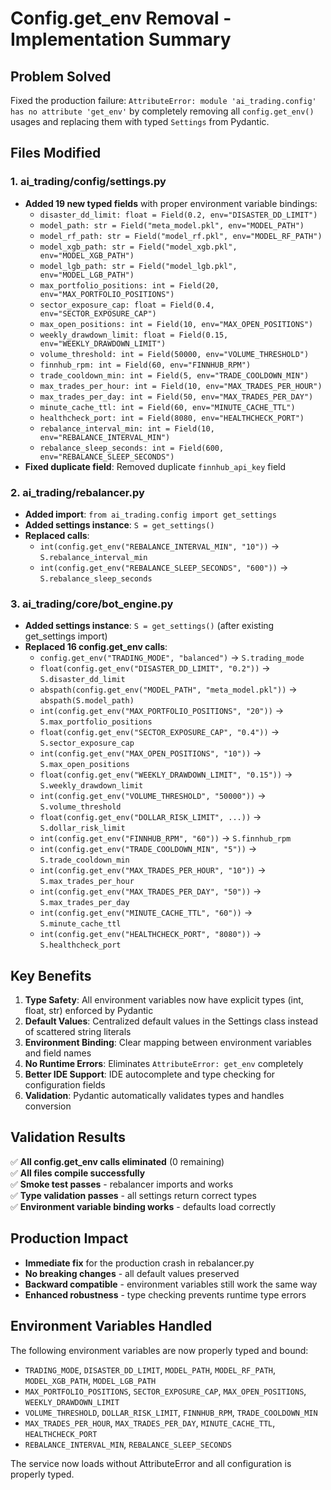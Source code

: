 # Config.get_env Removal - Implementation Summary

## Problem Solved
Fixed the production failure: `AttributeError: module 'ai_trading.config' has no attribute 'get_env'` by completely removing all `config.get_env()` usages and replacing them with typed `Settings` from Pydantic.

## Files Modified

### 1. ai_trading/config/settings.py
- **Added 19 new typed fields** with proper environment variable bindings:
  - `disaster_dd_limit: float = Field(0.2, env="DISASTER_DD_LIMIT")`
  - `model_path: str = Field("meta_model.pkl", env="MODEL_PATH")`
  - `model_rf_path: str = Field("model_rf.pkl", env="MODEL_RF_PATH")`
  - `model_xgb_path: str = Field("model_xgb.pkl", env="MODEL_XGB_PATH")`
  - `model_lgb_path: str = Field("model_lgb.pkl", env="MODEL_LGB_PATH")`
  - `max_portfolio_positions: int = Field(20, env="MAX_PORTFOLIO_POSITIONS")`
  - `sector_exposure_cap: float = Field(0.4, env="SECTOR_EXPOSURE_CAP")`
  - `max_open_positions: int = Field(10, env="MAX_OPEN_POSITIONS")`
  - `weekly_drawdown_limit: float = Field(0.15, env="WEEKLY_DRAWDOWN_LIMIT")`
  - `volume_threshold: int = Field(50000, env="VOLUME_THRESHOLD")`
  - `finnhub_rpm: int = Field(60, env="FINNHUB_RPM")`
  - `trade_cooldown_min: int = Field(5, env="TRADE_COOLDOWN_MIN")`
  - `max_trades_per_hour: int = Field(10, env="MAX_TRADES_PER_HOUR")`
  - `max_trades_per_day: int = Field(50, env="MAX_TRADES_PER_DAY")`
  - `minute_cache_ttl: int = Field(60, env="MINUTE_CACHE_TTL")`
  - `healthcheck_port: int = Field(8080, env="HEALTHCHECK_PORT")`
  - `rebalance_interval_min: int = Field(10, env="REBALANCE_INTERVAL_MIN")`
  - `rebalance_sleep_seconds: int = Field(600, env="REBALANCE_SLEEP_SECONDS")`
- **Fixed duplicate field**: Removed duplicate `finnhub_api_key` field

### 2. ai_trading/rebalancer.py
- **Added import**: `from ai_trading.config import get_settings`
- **Added settings instance**: `S = get_settings()`
- **Replaced calls**:
  - `int(config.get_env("REBALANCE_INTERVAL_MIN", "10"))` → `S.rebalance_interval_min`
  - `int(config.get_env("REBALANCE_SLEEP_SECONDS", "600"))` → `S.rebalance_sleep_seconds`

### 3. ai_trading/core/bot_engine.py  
- **Added settings instance**: `S = get_settings()` (after existing get_settings import)
- **Replaced 16 config.get_env calls**:
  - `config.get_env("TRADING_MODE", "balanced")` → `S.trading_mode`
  - `float(config.get_env("DISASTER_DD_LIMIT", "0.2"))` → `S.disaster_dd_limit`
  - `abspath(config.get_env("MODEL_PATH", "meta_model.pkl"))` → `abspath(S.model_path)`
  - `int(config.get_env("MAX_PORTFOLIO_POSITIONS", "20"))` → `S.max_portfolio_positions`
  - `float(config.get_env("SECTOR_EXPOSURE_CAP", "0.4"))` → `S.sector_exposure_cap`
  - `int(config.get_env("MAX_OPEN_POSITIONS", "10"))` → `S.max_open_positions`
  - `float(config.get_env("WEEKLY_DRAWDOWN_LIMIT", "0.15"))` → `S.weekly_drawdown_limit`
  - `int(config.get_env("VOLUME_THRESHOLD", "50000"))` → `S.volume_threshold`
  - `float(config.get_env("DOLLAR_RISK_LIMIT", ...))` → `S.dollar_risk_limit`
  - `int(config.get_env("FINNHUB_RPM", "60"))` → `S.finnhub_rpm`
  - `int(config.get_env("TRADE_COOLDOWN_MIN", "5"))` → `S.trade_cooldown_min`
  - `int(config.get_env("MAX_TRADES_PER_HOUR", "10"))` → `S.max_trades_per_hour`
  - `int(config.get_env("MAX_TRADES_PER_DAY", "50"))` → `S.max_trades_per_day`
  - `int(config.get_env("MINUTE_CACHE_TTL", "60"))` → `S.minute_cache_ttl`
  - `int(config.get_env("HEALTHCHECK_PORT", "8080"))` → `S.healthcheck_port`

## Key Benefits

1. **Type Safety**: All environment variables now have explicit types (int, float, str) enforced by Pydantic
2. **Default Values**: Centralized default values in the Settings class instead of scattered string literals
3. **Environment Binding**: Clear mapping between environment variables and field names
4. **No Runtime Errors**: Eliminates `AttributeError: get_env` completely
5. **Better IDE Support**: IDE autocomplete and type checking for configuration fields
6. **Validation**: Pydantic automatically validates types and handles conversion

## Validation Results

✅ **All config.get_env calls eliminated** (0 remaining)  
✅ **All files compile successfully**  
✅ **Smoke test passes** - rebalancer imports and works  
✅ **Type validation passes** - all settings return correct types  
✅ **Environment variable binding works** - defaults load correctly  

## Production Impact

- **Immediate fix** for the production crash in rebalancer.py  
- **No breaking changes** - all default values preserved  
- **Backward compatible** - environment variables still work the same way  
- **Enhanced robustness** - type checking prevents runtime type errors  

## Environment Variables Handled

The following environment variables are now properly typed and bound:
- `TRADING_MODE`, `DISASTER_DD_LIMIT`, `MODEL_PATH`, `MODEL_RF_PATH`, `MODEL_XGB_PATH`, `MODEL_LGB_PATH`
- `MAX_PORTFOLIO_POSITIONS`, `SECTOR_EXPOSURE_CAP`, `MAX_OPEN_POSITIONS`, `WEEKLY_DRAWDOWN_LIMIT` 
- `VOLUME_THRESHOLD`, `DOLLAR_RISK_LIMIT`, `FINNHUB_RPM`, `TRADE_COOLDOWN_MIN`
- `MAX_TRADES_PER_HOUR`, `MAX_TRADES_PER_DAY`, `MINUTE_CACHE_TTL`, `HEALTHCHECK_PORT`
- `REBALANCE_INTERVAL_MIN`, `REBALANCE_SLEEP_SECONDS`

The service now loads without AttributeError and all configuration is properly typed.